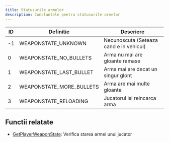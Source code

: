 ```yaml
---
title: Statusurile armelor
description: Constantele pentru statusurile armelor
---
```


| ID  | Definitie                | Descriere                            |
| --- | ------------------------ | ------------------------------------ |
| -1  | WEAPONSTATE_UNKNOWN      | Necunoscuta (Seteaza cand e in vehicul) |
| 0   | WEAPONSTATE_NO_BULLETS   | Arma nu mai are gloante ramase       |
| 1   | WEAPONSTATE_LAST_BULLET  | Arma mai are decat un singur glont   |
| 2   | WEAPONSTATE_MORE_BULLETS | Arma are mai multe gloante           |
| 3   | WEAPONSTATE_RELOADING    | Jucatorul isi reincarca arma         |

## Functii relatate

- [GetPlayerWeaponState](../functions/GetPlayerWeaponState): Verifica starea armei unui jucator
